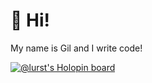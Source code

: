 # :wave: Hi!

My name is Gil and I write code!

[![@lurst's Holopin board](https://holopin.io/api/user/board?user=lurst)](https://holopin.io/@lurst)
